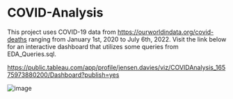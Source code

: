 # COVID-Analysis

This project uses COVID-19 data from https://ourworldindata.org/covid-deaths ranging from January 1st, 2020 to July 6th, 2022.
Visit the link below for an interactive dashboard that utilizes some queries from EDA_Queries.sql.

https://public.tableau.com/app/profile/jensen.davies/viz/COVIDAnalysis_16575973880200/Dashboard?publish=yes

![image](https://user-images.githubusercontent.com/86537292/178661593-22140eca-a8f3-4cf1-86c4-6dff32bf7af4.png)
